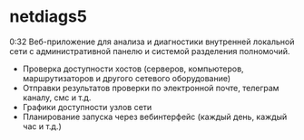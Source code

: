# netdiags5
0:32
Веб-приложение для анализа и диагностики внутренней локальной сети с административной панелю и системой разделения полномочий.
- Проверка доступности хостов (серверов, компьютеров, маршрутизаторов и другого сетевого оборудование)
- Отправки результатов проверки по электронной почте, телеграм каналу, смс и т.д.
- Графики доступности узлов сети
- Планирование запуска через вебинтерфейс (каждый день, каждый час и т.д.)
